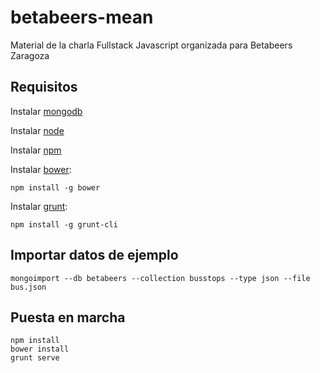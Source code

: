 betabeers-mean
====================

Material de la charla Fullstack Javascript organizada para Betabeers Zaragoza

## Requisitos
Instalar [mongodb](http://docs.mongodb.org/manual/installation/)

Instalar [node](http://nodejs.org/)

Instalar [npm](https://www.npmjs.org/)  

Instalar [bower](http://bower.io):

    npm install -g bower

Instalar [grunt](http://gruntjs.com/):

    npm install -g grunt-cli

## Importar datos de ejemplo
    mongoimport --db betabeers --collection busstops --type json --file bus.json

## Puesta en marcha
    npm install
    bower install
    grunt serve

